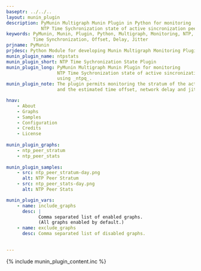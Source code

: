 ```yaml
---
baseptr: ../../..
layout: munin_plugin
description: PyMunin Multigraph Munin Plugin in Python for monitoring 
             NTP Time Sychronization state of active sincronization peer.
keywords: PyMunin, Munin, Plugin, Python, Multigraph, Monitoring, NTP,
          Time Synchronization, Offset, Delay, Jitter
prjname: PyMunin
prjdesc: Python Module for developing Munin Multigraph Monitoring Plugins
munin_plugin_name: ntpstats
munin_plugin_short: NTP Time Sychronization State Plugin
munin_plugin_long: PyMunin Multigraph Munin Plugin for monitoring 
                   NTP Time Sychronization state of active sincronization peer
                   using _ntpq_.
munin_plugin_note: The plugin permits monitoring the stratum of the active peer 
                   and the estimated time offset, network delay and jitter.

hnav:
    - About
    - Graphs
    - Samples
    - Configuration
    - Credits
    - License
                   
munin_plugin_graphs:
    - ntp_peer_stratum
    - ntp_peer_stats
    
munin_plugin_samples:
    - src: ntp_peer_stratum-day.png
      alt: NTP Peer Stratum
    - src: ntp_peer_stats-day.png
      alt: NTP Peer Stats

munin_plugin_vars:
    - name: include_graphs
      desc: |
            Comma separated list of enabled graphs.
            (All graphs enabled by default.)
    - name: exclude_graphs
      desc: Comma separated list of disabled graphs.

    
---
```


{% include munin_plugin_content.inc %}
